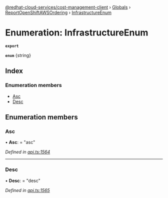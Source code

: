 [@redhat-cloud-services/cost-management-client](../README.md) › [Globals](../globals.md) › [ReportOpenShiftAWSOrdering](../modules/reportopenshiftawsordering.md) › [InfrastructureEnum](reportopenshiftawsordering.infrastructureenum.md)

# Enumeration: InfrastructureEnum

**`export`** 

**`enum`** {string}

## Index

### Enumeration members

* [Asc](reportopenshiftawsordering.infrastructureenum.md#asc)
* [Desc](reportopenshiftawsordering.infrastructureenum.md#desc)

## Enumeration members

###  Asc

• **Asc**: = "asc"

*Defined in [api.ts:1564](https://github.com/RedHatInsights/javascript-clients/blob/master/packages/cost-management/api.ts#L1564)*

___

###  Desc

• **Desc**: = "desc"

*Defined in [api.ts:1565](https://github.com/RedHatInsights/javascript-clients/blob/master/packages/cost-management/api.ts#L1565)*
